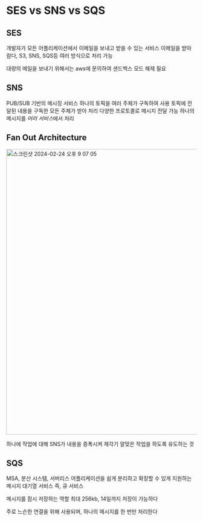 SES vs SNS vs SQS
=

SES
-
개발자가 모든 어플리케이션에서 이메일을 보내고 받을 수 있는 서비스
이메일을 받아 람다, S3, SNS, SQS등 여러 방식으로 처리 가능

대량의 메일을 보내기 위해서는 aws에 문의하여 샌드백스 모드 해제 필요

SNS
-
PUB/SUB 기반의 메시징 서비스
하나의 토픽을 여러 주체가 구독하여 사용
토픽에 전달된 내용을 구독한 모든 주체가 받아 처리
다양한 프로토콜로 메시지 전달 가능
하나의 메시지를 *어러 서비스*에서 처리

Fan Out Architecture
-
<img width="756" alt="스크린샷 2024-02-24 오후 9 07 05" src="https://github.com/bosungpark/jumble-markdown-document/assets/81157873/f5124be2-0354-43c3-aa72-87f1c432fdfe">

하나에 작업에 대해 SNS가 내용을 증폭시켜 제각기 알맞은 작업을 하도록 유도하는 것

SQS
-
MSA, 분산 시스템, 서버리스 어플리케이션을 쉽게 분리하고 확장할 수 있게 지원하는 메시지 대기열 서비스
즉, 큐 서비스

메시지를 잠시 저장하는 역할
최대 256kb, 14일까지 저장이 가능하다

주로 느슨한 연결을 위해 사용되며, 하나의 메시지를 한 번만 처리한다
